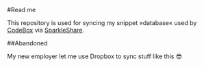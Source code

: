 #Read me

This repository is used for syncing my snippet »database« used by [CodeBox](http://www.codeboxapp.com/ "CodeBox") via [SparkleShare](http://sparkleshare.org/ "SparkleShare").

##Abandoned

My new employer let me use Dropbox to sync stuff like this :sunglasses:


